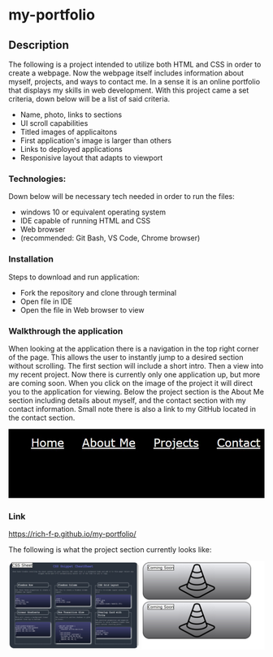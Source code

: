 # my-portfolio

## Description
The following is a project intended to utilize both HTML and CSS in order to create a webpage. Now the webpage itself includes information about myself, projects, and ways to contact me. In a sense it is an online portfolio that displays my skills in web development. With this project came a set criteria, down below will be a list of said criteria. 

* Name, photo, links to sections
* UI scroll capabilities
* Titled images of applicaitons
* First application's image is larger than others
* Links to deployed applications
* Responisive layout that adapts to viewport

### Technologies:
Down below will be necessary tech needed in order to run the files:

* windows 10 or equivalent operating system
* IDE capable of running HTML and CSS
* Web browser
* (recommended: Git Bash, VS Code, Chrome browser)

### Installation
Steps to download and run application:
* Fork the repository and clone through terminal
* Open file in IDE 
* Open the file in Web browser to view

### Walkthrough the application
When looking at the application there is a navigation in the top right corner of the page. This allows the user to instantly jump to a desired section without scrolling. The first section will include a short intro. Then a view into my recent project. Now there is currently only one application up, but more are coming soon. When you click on the image of the project it will direct you to the application for viewing. Below the project section is the About Me section including details about myself, and the contact section with my contact information. Small note there is also a link to my GitHub located in the contact section. 


<img src="./assets/images/screenshot(2).jpg" alt="nav-picture"/>

### Link
https://rich-f-p.github.io/my-portfolio/

The following is what the project section currently looks like:

<img src="./assets/images/Screenshot(1).jpg" alt="projects-image"/>